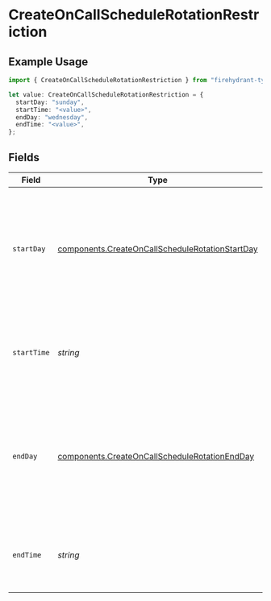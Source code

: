 # CreateOnCallScheduleRotationRestriction

## Example Usage

```typescript
import { CreateOnCallScheduleRotationRestriction } from "firehydrant-typescript-sdk/models/components";

let value: CreateOnCallScheduleRotationRestriction = {
  startDay: "sunday",
  startTime: "<value>",
  endDay: "wednesday",
  endTime: "<value>",
};
```

## Fields

| Field                                                                                                              | Type                                                                                                               | Required                                                                                                           | Description                                                                                                        |
| ------------------------------------------------------------------------------------------------------------------ | ------------------------------------------------------------------------------------------------------------------ | ------------------------------------------------------------------------------------------------------------------ | ------------------------------------------------------------------------------------------------------------------ |
| `startDay`                                                                                                         | [components.CreateOnCallScheduleRotationStartDay](../../models/components/createoncallschedulerotationstartday.md) | :heavy_check_mark:                                                                                                 | The day of the week on which the restriction should start, as its long-form name (e.g. "monday", "tuesday", etc).  |
| `startTime`                                                                                                        | *string*                                                                                                           | :heavy_check_mark:                                                                                                 | An ISO8601 time string specifying when the restriction should start.                                               |
| `endDay`                                                                                                           | [components.CreateOnCallScheduleRotationEndDay](../../models/components/createoncallschedulerotationendday.md)     | :heavy_check_mark:                                                                                                 | The day of the week on which the restriction should end, as its long-form name (e.g. "monday", "tuesday", etc).    |
| `endTime`                                                                                                          | *string*                                                                                                           | :heavy_check_mark:                                                                                                 | An ISO8601 time string specifying when the restriction should end.                                                 |